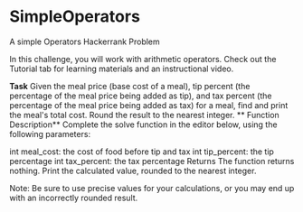 # SimpleOperators
A simple Operators Hackerrank Problem

In this challenge, you will work with arithmetic operators. Check out the Tutorial tab for learning materials and an instructional video.

**Task**
Given the meal price (base cost of a meal), tip percent (the percentage of the meal price being added as tip), and tax percent (the percentage of the meal price being added as tax) for a meal, find and print the meal's total cost. Round the result to the nearest integer.
**
Function Description**
Complete the solve function in the editor below, using the following parameters:

int meal_cost: the cost of food before tip and tax
int tip_percent: the tip percentage
int tax_percent: the tax percentage
Returns The function returns nothing. Print the calculated value, rounded to the nearest integer.

Note: Be sure to use precise values for your calculations, or you may end up with an incorrectly rounded result.
